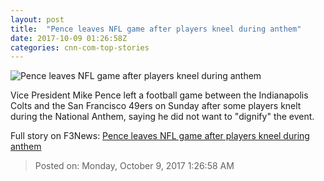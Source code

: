 ```yaml
---
layout: post
title:  "Pence leaves NFL game after players kneel during anthem"
date: 2017-10-09 01:26:58Z
categories: cnn-com-top-stories
---
```


![Pence leaves NFL game after players kneel during anthem](http://i2.cdn.cnn.com/cnnnext/dam/assets/170824103842-vice-president-pence-speaks-to-members-of-the-venezuelan-community-in-doral-florida-super-tease.jpg)

Vice President Mike Pence left a football game between the Indianapolis Colts and the San Francisco 49ers on Sunday after some players knelt during the National Anthem, saying he did not want to "dignify" the event.


Full story on F3News: [Pence leaves NFL game after players kneel during anthem](http://www.f3nws.com/n/Z4BHUD)

> Posted on: Monday, October 9, 2017 1:26:58 AM
